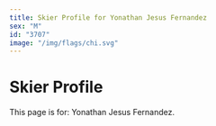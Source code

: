 ```yaml
---
title: Skier Profile for Yonathan Jesus Fernandez
sex: "M"
id: "3707"
image: "/img/flags/chi.svg" 
---
```


# Skier Profile

This page is for: Yonathan Jesus Fernandez.
    